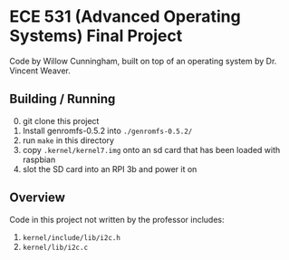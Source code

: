 # ECE 531 (Advanced Operating Systems) Final Project

Code by Willow Cunningham, built on top of an operating system by Dr. Vincent Weaver.

## Building / Running

0. git clone this project
1. Install genromfs-0.5.2 into ```./genromfs-0.5.2/```
2. run ```make``` in this directory
3. copy ```.kernel/kernel7.img``` onto an sd card that has been loaded with raspbian
4. slot the SD card into an RPI 3b and power it on


## Overview

Code in this project not written by the professor includes:

1. ```kernel/include/lib/i2c.h```
2. ```kernel/lib/i2c.c```